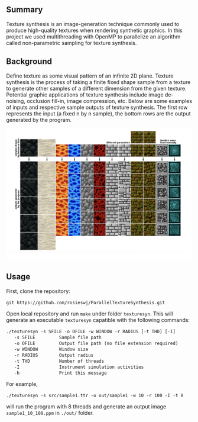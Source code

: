## Summary

Texture synthesis is an image-generation technique commonly used to produce high-quality textures when rendering synthetic graphics. In this project we used multithreading with OpenMP to parallelize an algorithm called non-parametric sampling for texture synthesis.

## Background

Define texture as some visual pattern of an infinite 2D plane. Texture synthesis is the process of taking a finite fixed shape sample from a texture to generate other samples of a different dimension from the given texture. Potential graphic applications of texture synthesis include image de-noising, occlusion fill-in, image compression, etc. Below are some examples of inputs and respective sample outputs of texture synthesis. The first row represents the input (a fixed n by n sample), the bottom rows are the output generated by the program.
<p><img src="assets/images/example.png"/><br></p>

## Usage
First, clone the repository:
```
git https://github.com/rosieswj/ParallelTextureSynthesis.git
```
Open local repository and run ```make``` under folder ```texturesyn```. This will generate an executable ```texturesyn```  capatible with the following commands:
```
./texturesyn -s SFILE -o OFILE -w WINDOW -r RADIUS [-t THD] [-I]
   -s SFILE         Sample file path
   -o OFILE         Output file path (no file extension required)
   -w WINDOW        Window size
   -r RADIUS        Output radius
   -t THD           Number of threads
   -I               Instrument simulation activities
   -h               Print this message
```
For example,
```
./texturesyn -s src/sample1.ttr -o out/sample1 -w 10 -r 100 -I -t 8
```
will run the program with 8 threads and generate an output image ```sample1_10_100.ppm``` in ```./out/``` folder.


